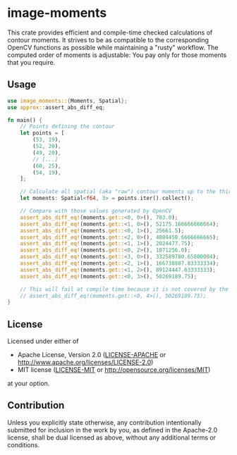 # image-moments
This crate provides efficient and compile-time checked calculations of contour moments. It strives to be as compatible to the corresponding OpenCV functions as possible while maintaining a "rusty" workflow. The computed order of moments is adjustable: You pay only for those moments that you require. 

## Usage
```rust
use image_moments::{Moments, Spatial};
use approx::assert_abs_diff_eq;

fn main() {
    // Points defining the contour
    let points = [
        (53, 19),
        (52, 20),
        (49, 20),
        // [...]
        (60, 25),
        (54, 19),
    ];

    // Calculate all spatial (aka "raw") contour moments up to the third order
    let moments: Spatial<f64, 3> = points.iter().collect();

    // Compare with those values generated by OpenCV
    assert_abs_diff_eq!(moments.get::<0, 0>(), 703.0);
    assert_abs_diff_eq!(moments.get::<1, 0>(), 52175.166666666664);
    assert_abs_diff_eq!(moments.get::<0, 1>(), 25661.5);
    assert_abs_diff_eq!(moments.get::<2, 0>(), 4084450.6666666665);
    assert_abs_diff_eq!(moments.get::<1, 1>(), 2024477.75);
    assert_abs_diff_eq!(moments.get::<0, 2>(), 1071256.0);
    assert_abs_diff_eq!(moments.get::<3, 0>(), 332589780.65000004);
    assert_abs_diff_eq!(moments.get::<2, 1>(), 166738807.83333334);
    assert_abs_diff_eq!(moments.get::<1, 2>(), 89124447.63333333);
    assert_abs_diff_eq!(moments.get::<0, 3>(), 50269189.75);

    // This will fail at compile time because it is not covered by the third order:
    // assert_abs_diff_eq!(moments.get::<0, 4>(), 50269189.75);
}
```

## License
Licensed under either of

 * Apache License, Version 2.0
   ([LICENSE-APACHE](LICENSE-APACHE) or http://www.apache.org/licenses/LICENSE-2.0)
 * MIT license
   ([LICENSE-MIT](LICENSE-MIT) or http://opensource.org/licenses/MIT)

at your option.

## Contribution
Unless you explicitly state otherwise, any contribution intentionally submitted
for inclusion in the work by you, as defined in the Apache-2.0 license, shall be
dual licensed as above, without any additional terms or conditions.